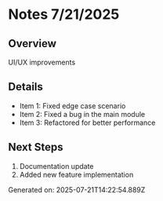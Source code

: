 # Notes 7/21/2025

## Overview
UI/UX improvements

## Details
- Item 1: Fixed edge case scenario
- Item 2: Fixed a bug in the main module
- Item 3: Refactored for better performance

## Next Steps
1. Documentation update
2. Added new feature implementation

Generated on: 2025-07-21T14:22:54.889Z
